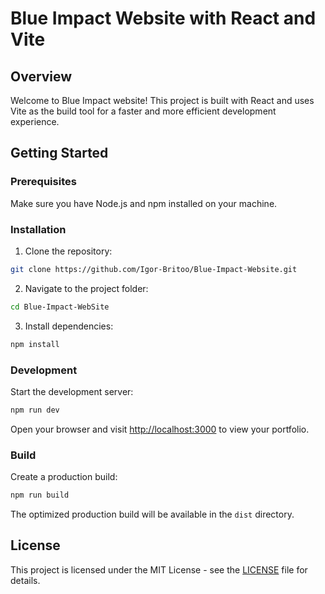 # Blue Impact Website with React and Vite

## Overview

Welcome to Blue Impact website! This project is built with React and uses Vite as the build tool for a faster and more efficient development experience.

## Getting Started

### Prerequisites

Make sure you have Node.js and npm installed on your machine.

### Installation

1. Clone the repository:

  ```bash
  git clone https://github.com/Igor-Britoo/Blue-Impact-Website.git
  ```

2. Navigate to the project folder:

  ```bash
  cd Blue-Impact-WebSite
  ```

3. Install dependencies:

  ```bash
  npm install
  ```

### Development

Start the development server:

```bash
npm run dev
```

Open your browser and visit [http://localhost:3000](http://localhost:3000) to view your portfolio.

### Build

Create a production build:

```bash
npm run build
```

The optimized production build will be available in the `dist` directory.

## License

This project is licensed under the MIT License - see the [LICENSE](LICENSE) file for details.